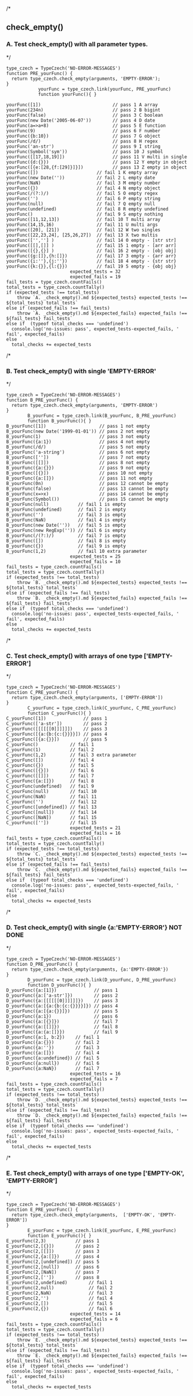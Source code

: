 
/*
## check_empty()

### A. Test check_empty() with all parameter types.
*/

    type_czech = TypeCzech('NO-ERROR-MESSAGES')
    function PRE_yourFunc() {
      return type_czech.check_empty(arguments, 'EMPTY-ERROR');
    }
                yourFunc = type_czech.link(yourFunc, PRE_yourFunc) 
                function yourFunc(){ }

    yourFunc([1])                           // pass 1 A array
    yourFunc(234n)                          // pass 2 B bigint
    yourFunc(false)                         // pass 3 C boolean
    yourFunc(new Date('2005-06-07'))        // pass 4 D date
    yourFunc(a=>a+8)                        // pass 5 E function
    yourFunc(9)                             // pass 6 F number
    yourFunc({b:10})                        // pass 7 G object
    yourFunc(/d/)                           // pass 8 H regex
    yourFunc('an-str')                      // pass 9 I string
    yourFunc(Symbol('sym'))                 // pass 10 J symbol
    yourFunc([[17,18,19]])                  // pass 11 V multi in single
    yourFunc({d:{}})                        // pass 12 Y empty in object
    yourFunc([{e:[28,{f:[29]}]}])           // pass 13 Z empty in object
    yourFunc([])                      // fail 1 K empty array
    yourFunc(new Date(''))            // fail 2 L empty date
    yourFunc(NaN)                     // fail 3 M empty number
    yourFunc({})                      // fail 4 N empty object
    yourFunc(/(?:)/)                  // fail 5 O empty regex
    yourFunc('')                      // fail 6 P empty string
    yourFunc(null)                    // fail 7 Q empty null
    yourFunc(undefined)               // fail 8 R empty undefined
    yourFunc()                        // fail 9 S empty nothing
    yourFunc([11,12,13])              // fail 10 T multi array
    yourFunc(14,15,16)                // fail 11 U multi args
    yourFunc([20], [21])              // fail 12 W two singles
    yourFunc([22,23,24], [25,26,27])  // fail 13 X two multis
    yourFunc(['',''] )                // fail 14 0 empty - [str str]
    yourFunc([[],[]] )                // fail 15 1 empty - [arr arr]
    yourFunc([{},{}] )                // fail 16 2 empty - [obj obj]
    yourFunc({g:[]},{h:[]})           // fail 17 3 empty - {arr arr}
    yourFunc({i:''},{j:''})           // fail 18 4 empty - {str str}
    yourFunc({k:{}},{l:{}})           // fail 19 5 empty - {obj obj}
                            expected_tests = 32
                            expected_fails = 19
    fail_tests = type_czech.countFails()
    total_tests = type_czech.countTally()
    if (expected_tests !== total_tests) 
        throw `A. _check_empty().md ${expected_tests} expected_tests !== ${total_tests} total_tests`
    else if (expected_fails !== fail_tests) 
        throw `A. _check_empty().md ${expected_fails} expected_fails !== ${fail_tests} fail_tests`
    else if  (typeof total_checks === 'undefined')
      console.log('no-issues: pass', expected_tests-expected_fails, ' fail', expected_fails)
    else
      total_checks += expected_tests



/*
### B. Test check_empty() with single 'EMPTY-ERROR'
*/

    type_czech = TypeCzech('NO-ERROR-MESSAGES')
    function B_PRE_yourFunc() {
      return type_czech.check_empty(arguments, 'EMPTY-ERROR')
    }
            B_yourFunc = type_czech.link(B_yourFunc, B_PRE_yourFunc) 
            function B_yourFunc(){ }  
    B_yourFunc([1])                    // pass 1 not empty
    B_yourFunc(new Date('1999-01-01')) // pass 2 not empty
    B_yourFunc(1)                      // pass 3 not empty
    B_yourFunc({a:1})                  // pass 4 not empty
    B_yourFunc(/d/)                    // pass 5 not empty
    B_yourFunc('a-string')             // pass 6 not empty
    B_yourFunc([''])                   // pass 7 not empty
    B_yourFunc([[]])                   // pass 8 not empty
    B_yourFunc({a:{}})                 // pass 9 not empty
    B_yourFunc([{}])                   // pass 10 not empty
    B_yourFunc({a:[]})                 // pass 11 not empty
    B_yourFunc(0n)                     // pass 12 cannot be empty
    B_yourFunc(false)                  // pass 13 cannot be empty
    B_yourFunc(x=>x)                   // pass 14 cannot be empty
    B_yourFunc(Symbol())               // pass 15 cannot be empty
    B_yourFunc(null)           // fail 1 is empty
    B_yourFunc(undefined)      // fail 2 is empty
    B_yourFunc('')             // fail 3 is empty
    B_yourFunc(NaN)            // fail 4 is empty
    B_yourFunc(new Date(''))   // fail 5 is empty
    B_yourFunc(new RegExp('')) // fail 6 is empty
    B_yourFunc(/(?:)/)         // fail 7 is empty
    B_yourFunc([])             // fail 8 is empty
    B_yourFunc({})             // fail 9 is empty
    B_yourFunc(1,2)            // fail 10 extra parameter 
                            expected_tests = 25
                            expected_fails = 10
    fail_tests = type_czech.countFails()
    total_tests = type_czech.countTally()
    if (expected_tests !== total_tests) 
        throw `B. _check_empty().md ${expected_tests} expected_tests !== ${total_tests} total_tests`
    else if (expected_fails !== fail_tests) 
        throw `B. _check_empty().md ${expected_fails} expected_fails !== ${fail_tests} fail_tests`
    else if  (typeof total_checks === 'undefined')
      console.log('no-issues: pass', expected_tests-expected_fails, ' fail', expected_fails)
    else
      total_checks += expected_tests



/*
### C. Test check_empty() with arrays of one type ['EMPTY-ERROR']
*/

    type_czech = TypeCzech('NO-ERROR-MESSAGES')
    function C_PRE_yourFunc() {
      return type_czech.check_empty(arguments, ['EMPTY-ERROR'])
    }
            C_yourFunc = type_czech.link(C_yourFunc, C_PRE_yourFunc) 
            function C_yourFunc(){ }
    C_yourFunc([1])              // pass 1
    C_yourFunc(['a-str'])        // pass 2
    C_yourFunc([[[[[[0]]]]]])    // pass 3
    C_yourFunc([{a:{b:{c:{}}}}]) // pass 4
    C_yourFunc([{a:{}}])         // pass 5
    C_yourFunc()            // fail 1
    C_yourFunc(1)           // fail 2
    C_yourFunc(1,2)         // fail 3 extra parameter
    C_yourFunc([])          // fail 4
    C_yourFunc({})          // fail 5
    C_yourFunc([{}])        // fail 6
    C_yourFunc([[]])        // fail 7
    C_yourFunc({a:[]})      // fail 8
    C_yourFunc(undefined)   // fail 9
    C_yourFunc(null)        // fail 10
    C_yourFunc(NaN)         // fail 11
    C_yourFunc('')          // fail 12
    C_yourFunc([undefined]) // fail 13
    C_yourFunc([null])      // fail 14
    C_yourFunc([NaN])       // fail 15
    C_yourFunc([''])        // fail 15
                            expected_tests = 21
                            expected_fails = 16
    fail_tests = type_czech.countFails()
    total_tests = type_czech.countTally()
    if (expected_tests !== total_tests) 
        throw `C. _check_empty().md ${expected_tests} expected_tests !== ${total_tests} total_tests`
    else if (expected_fails !== fail_tests) 
        throw `C. _check_empty().md ${expected_fails} expected_fails !== ${fail_tests} fail_tests`
    else if  (typeof total_checks === 'undefined')
      console.log('no-issues: pass', expected_tests-expected_fails, ' fail', expected_fails)
    else
      total_checks += expected_tests

















/*
### D. Test check_empty() with single {a:'EMPTY-ERROR'}   NOT DONE
*/

    type_czech = TypeCzech('NO-ERROR-MESSAGES')
    function D_PRE_yourFunc() {
      return type_czech.check_empty(arguments, {a:'EMPTY-ERROR'})
    }
            D_yourFunc = type_czech.link(D_yourFunc, D_PRE_yourFunc) 
            function D_yourFunc(){ }
    D_yourFunc({a:[1]})              // pass 1
    D_yourFunc({a:['a-str']})        // pass 2
    D_yourFunc({a:[[[[[[0]]]]]]})    // pass 3
    D_yourFunc({a:[{a:{b:{c:{}}}}]}) // pass 4
    D_yourFunc({a:[{a:{}}]})         // pass 5
    D_yourFunc({a:1})                // pass 6
    D_yourFunc({a:[{}]})             // fail 7
    D_yourFunc({a:[[]]})             // fail 8
    D_yourFunc({a:{a:[]}})           // fail 9
    D_yourFunc({a:1, b:2})    // fail 1 
    D_yourFunc({a:{}})        // fail 2
    D_yourFunc({a:''})        // fail 3
    D_yourFunc({a:[]})        // fail 4
    D_yourFunc({a:undefined}) // fail 5
    D_yourFunc({a:null})      // fail 6
    D_yourFunc({a:NaN})       // fail 7
                            expected_tests = 16
                            expected_fails = 7
    fail_tests = type_czech.countFails()
    total_tests = type_czech.countTally()
    if (expected_tests !== total_tests) 
        throw `D. _check_empty().md ${expected_tests} expected_tests !== ${total_tests} total_tests`
    else if (expected_fails !== fail_tests) 
        throw `D. _check_empty().md ${expected_fails} expected_fails !== ${fail_tests} fail_tests`
    else if  (typeof total_checks === 'undefined')
      console.log('no-issues: pass', expected_tests-expected_fails, ' fail', expected_fails)
    else
      total_checks += expected_tests




/*
### E. Test check_empty() with arrays of one type ['EMPTY-OK', 'EMPTY-ERROR']
*/

    type_czech = TypeCzech('NO-ERROR-MESSAGES')
    function E_PRE_yourFunc() {
      return type_czech.check_empty(arguments,  ['EMPTY-OK', 'EMPTY-ERROR'])
    }
            E_yourFunc = type_czech.link(E_yourFunc, E_PRE_yourFunc) 
            function E_yourFunc(){ }
    E_yourFunc(2,3)           // pass 1
    E_yourFunc(2,[{}])        // pass 2
    E_yourFunc(2,[[]])        // pass 3
    E_yourFunc(2,{a:[]})      // pass 4
    E_yourFunc(2,[undefined]) // pass 5
    E_yourFunc(2,[null])      // pass 6
    E_yourFunc(2,[NaN])       // pass 7
    E_yourFunc(2,[''])        // pass 8
    E_yourFunc(2,undefined)        // fail 1
    E_yourFunc(2,null)             // fail 2
    E_yourFunc(2,NaN)              // fail 3
    E_yourFunc(2,'')               // fail 4
    E_yourFunc(2,[])               // fail 5
    E_yourFunc(2,{})               // fail 6
                            expected_tests = 14
                            expected_fails = 6
    fail_tests = type_czech.countFails()
    total_tests = type_czech.countTally()
    if (expected_tests !== total_tests) 
        throw `E. _check_empty().md ${expected_tests} expected_tests !== ${total_tests} total_tests`
    else if (expected_fails !== fail_tests) 
        throw `E. _check_empty().md ${expected_fails} expected_fails !== ${fail_tests} fail_tests`
    else if  (typeof total_checks === 'undefined')
      console.log('no-issues: pass', expected_tests-expected_fails, ' fail', expected_fails)
    else
      total_checks += expected_tests